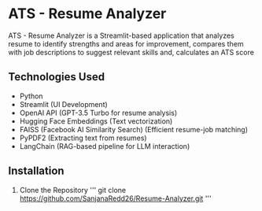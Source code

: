 # ATS - Resume Analyzer
ATS - Resume Analyzer is a Streamlit-based application that analyzes resume to identify strengths and areas for improvement, compares them with job descriptions to suggest relevant skills and, calculates an ATS score

## Technologies Used
- Python 
- Streamlit (UI Development) 
- OpenAI API (GPT-3.5 Turbo for resume analysis) 
- Hugging Face Embeddings (Text vectorization) 
- FAISS (Facebook AI Similarity Search) (Efficient resume-job matching) 
- PyPDF2 (Extracting text from resumes) 
- LangChain (RAG-based pipeline for LLM interaction) 

## Installation
1.  Clone the Repository
''' git clone https://github.com/SanjanaRedd26/Resume-Analyzer.git '''


